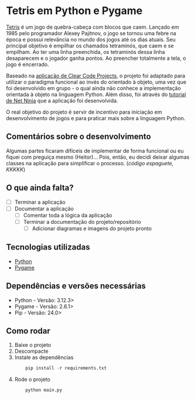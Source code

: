 # Tetris em Python e Pygame

[Tetris](https://pt.wikipedia.org/wiki/Tetris) é um jogo de quebra-cabeça com blocos que caem. 
Lançado em 1985 pelo programador Alexey Pajitnov, o jogo 
se tornou uma febre na época e possui relevância no mundo 
dos jogos até os dias atuais. Seu principal objetivo é 
empilhar os chamados tetraminós, que caem e se empilham.
Ao ter uma linha preenchida, os tetraminós dessa linha 
desaparecem e o jogador ganha pontos. Ao preencher totalmente 
a tela, o jogo é encerrado.

Baseado na [aplicação de Clear Code Projects](https://github.com/clear-code-projects/pygame_tetris), o projeto 
foi adaptado para utilizar o paradigma funcional ao invés do 
orientado à objeto, uma vez que foi desenvolvido em grupo - 
o qual ainda não conhece a implementação orientada à objeto 
na linguagem Python. Além disso, foi através do [tutorial de 
Net Ninja](https://www.youtube.com/playlist?list=PL4cUxeGkcC9iurLoO9Mu7GqsKlxEXcf8m) que a aplicação foi desenvolvida.

O real objetivo do projeto é servir de incentivo para iniciação 
em desenvolvimento de jogos e para praticar mais sobre a linguagem 
Python.

## Comentários sobre o desenvolvimento

Algumas partes ficaram difíceis de implementar de forma funcional ou 
eu fiquei com preguiça mesmo (Heitor)... Pois, então, eu decidi deixar 
algumas classes na aplicação para simplificar o processo. (_código espaguete, KKKKK_)

## O que ainda falta?

- [ ] Terminar a aplicação
- [ ] Documentar a aplicação
    - [ ] Comentar toda a lógica da aplicação
    - [ ] Terminar a documentação do projeto/repositório
        - [ ] Adicionar diagramas e imagens do projeto pronto

## Tecnologias utilizadas

- [Python](https://www.python.org/ "Website oficial do Python")
- [Pygame](https://www.pygame.org/ "Website oficial do Pygame")

## Dependências e versões necessárias

- Python - Versão: 3.12.3>
- Pygame - Versão: 2.6.1>
- Pip - Versão: 24.0>

## Como rodar

1. Baixe o projeto
2. Descompacte
3. Instale as dependências
    ```py
        pip install -r requirements.txt
    ```
4. Rode o projeto
    ```py
        python main.py 
    ```
